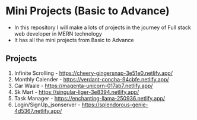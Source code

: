 # Mini Projects (Basic to Advance)
- In this repository I will make a lots of projects in the journey of Full stack web developer in MERN technology
- It has all the mini projects from Basic to Advance

## Projects
1. Infinite Scrolling - https://cheery-gingersnap-3e51e0.netlify.app/
2. Monthly Calender - https://verdant-concha-94cbfe.netlify.app/
3. Car Waale - https://magenta-unicorn-017ab7.netlify.app/
4. Sk Mart - https://singular-liger-3e8394.netlify.app/
5. Task Manager - https://enchanting-llama-250936.netlify.app/
6. Login/SignUp_jsonserver - https://splendorous-genie-4d5367.netlify.app/
